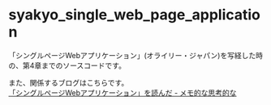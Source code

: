 # syakyo_single_web_page_application

「シングルページWebアプリケーション」(オライリー・ジャパン)を写経した時の、第4章までのソースコードです。

また、関係するブログはこちらです。  
[「シングルページWebアプリケーション」を読んだ - メモ的な思考的な](http://thinkami.hatenablog.com/entry/2016/01/10/084115)